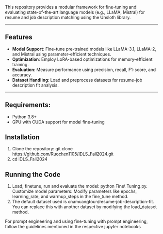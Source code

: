 This repository provides a modular framework for fine-tuning and evaluating state-of-the-art language models (e.g., LLaMA, Mistral) for resume and job description matching using the Unsloth library.

---

## Features
- **Model Support**: Fine-tune pre-trained models like LLaMA-3.1, LLaMA-2, and Mistral using parameter-efficient techniques.
- **Optimization**: Employ LoRA-based optimizations for memory-efficient training.
- **Evaluation**: Measure performance using precision, recall, F1-score, and accuracy.
- **Dataset Handling**: Load and preprocess datasets for resume-job description fit analysis.

---
## Requirements:
- Python 3.8+
- GPU with CUDA support for model fine-tuning



## Installation

1. Clone the repository: git clone https://github.com/Ruochen1105/IDLS_Fall2024.git
2.  cd IDLS_Fall2024

## Running the Code
1.  Load, finetune, run and evaluate the model: python Fine\ Tuning.py. Customize model parameters: Modify parameters like epochs, learning_rate, and warmup_steps in the fine_tune method.
2.  The default dataset used is cnamuangtoun/resume-job-description-fit. You can replace this with another dataset by modifying the load_dataset method.

For prompt engineering and using fine-tuning with prompt engineering, follow the guidelines mentioned in the respective jupyter notebooks
